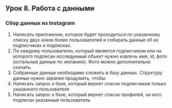 ## Урок 8. Работа с данными

### Сбор данных из Instagram

1) Написать приложение, которое будет проходиться по указанному списку двух и/или более пользователей и собирать данные об их подписчиках и подписках.
2) По каждому пользователю, который является подписчиком или на которого подписан исследуемый объект нужно извлечь имя, id, фото (остальные данные по желанию). Фото можно дополнительно скачать.
3) Собранные данные необходимо сложить в базу данных. Структуру данных нужно заранее продумать, чтобы:
4) Написать запрос к базе, который вернет список подписчиков только указанного пользователя
5) Написать запрос к базе, который вернет список профилей, на кого подписан указанный пользователь
